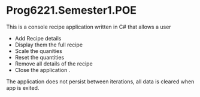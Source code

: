 # Prog6221.Semester1.POE



This is a console recipe application written in C# that allows a user

  - Add Recipe details
  - Display them the full recipe 
  - Scale the quanities 
  - Reset the quantities 
  - Remove all details of the recipe 
  - Close the application . 
 
The application does not persist between iterations, all data is cleared when app is exited. 



